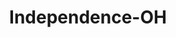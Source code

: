 ---
title: Independence-OH
slug: independence-oh
f_state:
- cms/state/ohio.md
f_locations:
- cms/payday-loan/aaa-ohio-motorists-association---district-offices-independence-744.md
- cms/payday-loan/check-care-systems-10490.md
- cms/payday-loan/commission-express-15199.md
- cms/payday-loan/randall-financial-corporation-25681.md
updated-on: '2024-05-30T13:41:28.615Z'
created-on: '2024-05-30T13:41:28.615Z'
published-on: '2024-05-30T13:54:32.469Z'
f_city: Independence
layout: '[city].html'
tags: city
---
